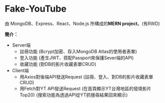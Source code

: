 # Fake-YouTube

由 MongoDB、Express、React、Node.js 所構成的**MERN project**。(有RWD)

**簡介：**
- Server端
  - 註冊功能 (Bcrypt加密、存入MongoDB Atlas的使用者表單)   
  - 登入功能 (產生JWT、搭配Passport來保護Sever端的API)
  - 收藏功能 (對DB的影片收藏表單CRUD)  
- Client端
  - 用Axios對後端API發送Request
    (註冊、登入、對DB的影片收藏表單CRUD)
  - 用Fetch對YT API發送Request
    (在首頁顯示YT台灣地區的發燒影片Top20)
    (搜索功能為透過API從YT抓搜尋結果回來顯示)
